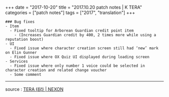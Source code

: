 +++
date = "2017-10-20"
title = "2017.10.20 patch notes | K TERA"
categories = ["patch notes"]
tags = ["2017", "translation"]
+++

```
### Bug fixes
- Item
  - Fixed tooltip for Arborean Guardian credit point item
    - (Increases Guardian credit by 400, 2 times more while using a reputation boost)
- UI
  - Fixed issue where character creation screen still had ‘new’ mark on Elin Gunner
  - Fixed issue where OX Quiz UI displayed during loading screen
- Services
  - Fixed issue where only number 1 voice could be selected in character creation and related change voucher
  - Some comment
```

----

source : [TERA 테라 | NEXON](http://tera.nexon.com/news/update/view.aspx?n4articlesn=302)
